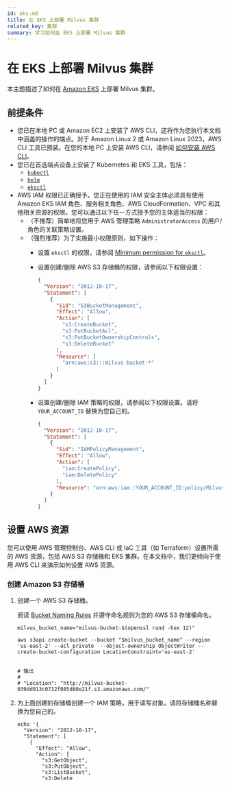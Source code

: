 ```yaml
---
id: eks.md
title: 在 EKS 上部署 Milvus 集群
related_key: 集群
summary: 学习如何在 EKS 上部署 Milvus 集群
---
```


# 在 EKS 上部署 Milvus 集群

本主题描述了如何在 [Amazon EKS](https://docs.aws.amazon.com/eks/latest/userguide/what-is-eks.html) 上部署 Milvus 集群。

## 前提条件

- 您已在本地 PC 或 Amazon EC2 上安装了 AWS CLI，这将作为您执行本文档中涵盖的操作的端点。对于 Amazon Linux 2 或 Amazon Linux 2023，AWS CLI 工具已预装。在您的本地 PC 上安装 AWS CLI，请参阅 [如何安装 AWS CLI](https://docs.aws.amazon.com/cli/latest/userguide/getting-started-install.html)。
- 您已在首选端点设备上安装了 Kubernetes 和 EKS 工具，包括：
  - [`kubectl`](https://docs.aws.amazon.com/eks/latest/userguide/install-kubectl.html)
  - [`helm`](https://helm.sh/docs/intro/install/)
  - [`eksctl`](https://docs.aws.amazon.com/eks/latest/userguide/eksctl.html)
- AWS IAM 权限已正确授予。您正在使用的 IAM 安全主体必须具有使用 Amazon EKS IAM 角色、服务相关角色、AWS CloudFormation、VPC 和其他相关资源的权限。您可以通过以下任一方式授予您的主体适当的权限：
  - （不推荐）简单地将您用于 AWS 管理策略 `AdministratorAccess` 的用户/角色的关联策略设置。
  - （强烈推荐）为了实施最小权限原则，如下操作：
    - 设置 `eksctl` 的权限，请参阅 [Minimum permission for `eksctl`](https://eksctl.io/usage/minimum-iam-policies/)。
    - 设置创建/删除 AWS S3 存储桶的权限，请参阅以下权限设置：

      ```json
      {
        "Version": "2012-10-17",
        "Statement": [
          {
            "Sid": "S3BucketManagement",
            "Effect": "Allow",
            "Action": [
              "s3:CreateBucket",
              "s3:PutBucketAcl",
              "s3:PutBucketOwnershipControls",
              "s3:DeleteBucket"
            ],
            "Resource": [
              "arn:aws:s3:::milvus-bucket-*"
            ]
          }
        ]
      }
      ```

    - 设置创建/删除 IAM 策略的权限，请参阅以下权限设置。请将 `YOUR_ACCOUNT_ID` 替换为您自己的。

      ```json
      {
        "Version": "2012-10-17",
        "Statement": [
          {
            "Sid": "IAMPolicyManagement",
            "Effect": "Allow",
            "Action": [
              "iam:CreatePolicy",
              "iam:DeletePolicy"
            ],
            "Resource": "arn:aws:iam::YOUR_ACCOUNT_ID:policy/MilvusS3ReadWrite"
          }
        ]
      }    
      ``` 

## 设置 AWS 资源

您可以使用 AWS 管理控制台、AWS CLI 或 IaC 工具（如 Terraform）设置所需的 AWS 资源，包括 AWS S3 存储桶和 EKS 集群。在本文档中，我们更倾向于使用 AWS CLI 来演示如何设置 AWS 资源。

### 创建 Amazon S3 存储桶

1. 创建一个 AWS S3 存储桶。

    阅读 [Bucket Naming Rules](https://docs.aws.amazon.com/AmazonS3/latest/userguide/bucketnamingrules.html) 并遵守命名规则为您的 AWS S3 存储桶命名。

    ```shell
    milvus_bucket_name="milvus-bucket-$(openssl rand -hex 12)"

    aws s3api create-bucket --bucket "$milvus_bucket_name" --region 'us-east-2' --acl private  --object-ownership ObjectWriter --create-bucket-configuration LocationConstraint='us-east-2'


    # 输出
    #
    # "Location": "http://milvus-bucket-039dd013c0712f085d60e21f.s3.amazonaws.com/"
    ```

2. 为上面创建的存储桶创建一个 IAM 策略，用于读写对象。请将存储桶名称替换为您自己的。

    ```shell
    echo '{
      "Version": "2012-10-17",
      "Statement": [
        {
          "Effect": "Allow",
          "Action": [
            "s3:GetObject",
            "s3:PutObject",
            "s3:ListBucket",
            "s3:Delete